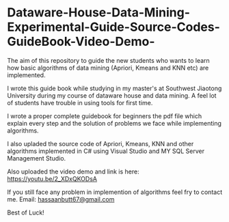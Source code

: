 # Dataware-House-Data-Mining-Experimental-Guide-Source-Codes-GuideBook-Video-Demo-
The aim of this repository to guide the new students who wants to learn how basic algorithms of data mining (Apriori, Kmeans and KNN etc) are implemented.

I wrote this guide book while studying in my master's at Southwest Jiaotong University during my course of dataware house and data mining. A feel lot of students have trouble in using tools for first time. 

I wrote a proper complete guidebook for beginners the pdf file which explain every step and the solution of problems we face while implementing algorithms.

I also upladed the source code of Apriori, Kmeans, KNN and other algorithms implemented in C# using Visual Studio and MY SQL Server Management Studio.

Also uploaded the video demo and link is here: https://youtu.be/2_XDxQKODsA

If you still face any problem in implemention of algorithms feel fry to contact me.
Email: hassaanbutt67@gmail.com

Best of Luck!
